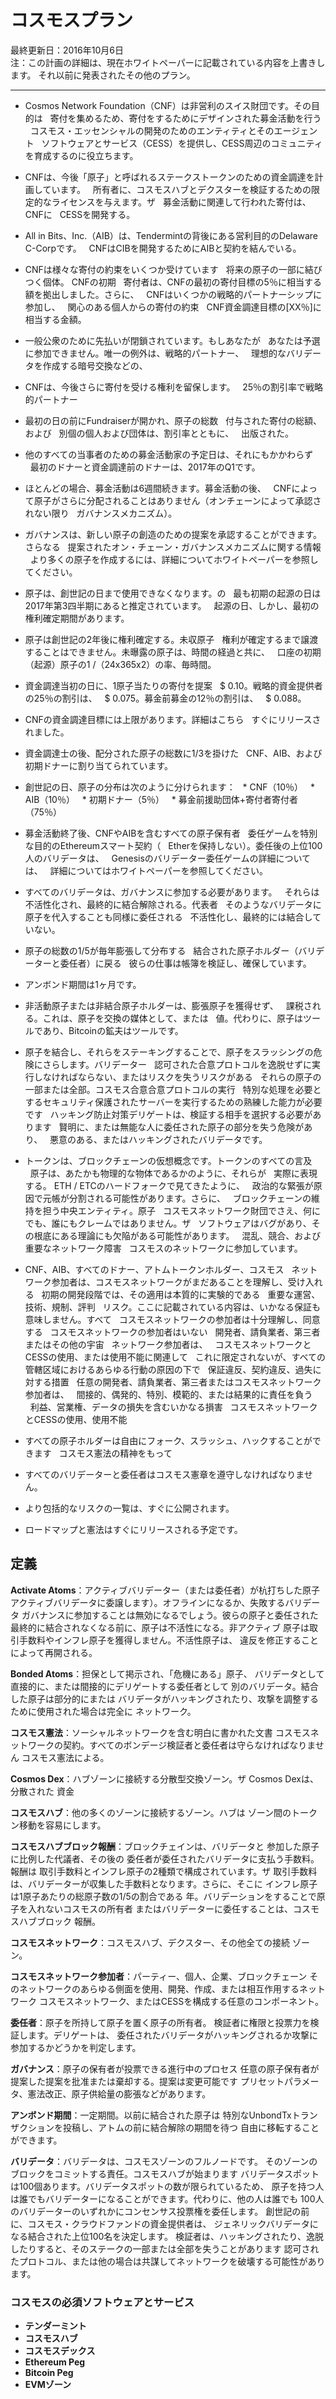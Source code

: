 # コスモスプラン

最終更新日：2016年10月6日<br/>
注：この計画の詳細は、現在ホワイトペーパーに記載されている内容を上書きします。
それ以前に発表されたその他のプラン。

<hr />

* Cosmos Network Foundation（CNF）は非営利のスイス財団です。その目的は
  寄付を集めるため、寄付をするためにデザインされた募金活動を行う
  コスモス・エッセンシャルの開発のためのエンティティとそのエージェント
  ソフトウェアとサービス（CESS）を提供し、CESS周辺のコミュニティを育成するのに役立ちます。

* CNFは、今後「原子」と呼ばれるステークストークンのための資金調達を計画しています。
  所有者に、コスモスハブとデクスターを検証するための限定的なライセンスを与えます。ザ
  募金活動に関連して行われた寄付は、CNFに
  CESSを開発する。

* All in Bits、Inc.（AIB）は、Tendermintの背後にある営利目的のDelaware C-Corpです。
  CNFはCIBを開発するためにAIBと契約を結んでいる。

* CNFは様々な寄付の約束をいくつか受けています
  将来の原子の一部に結びつく個体。 CNFの初期
  寄付者は、CNFの最初の寄付目標の5％に相当する額を拠出しました。さらに、
  CNFはいくつかの戦略的パートナーシップに参加し、
  関心のある個人からの寄付の約束
  CNF資金調達目標の[XX％]に相当する金額。

* 一般公衆のために先払いが閉鎖されています。もしあなたが
  あなたは予選に参加できません。唯一の例外は、戦略的パートナー、
  理想的なバリデータを作成する暗号交換などの、

* CNFは、今後さらに寄付を受ける権利を留保します。
  25％の割引率で戦略的パートナー

* 最初の日の前にFundraiserが開かれ、原子の総数
  付与された寄付の総額、および
  別個の個人および団体は、割引率とともに、
  出版された。

* 他のすべての当事者のための募金活動家の予定日は、それにもかかわらず
  最初のドナーと資金調達前のドナーは、2017年のQ1です。

* ほとんどの場合、募金活動は6週間続きます。募金活動の後、
  CNFによって原子がさらに分配されることはありません（オンチェーンによって承認されない限り
  ガバナンスメカニズム）。

* ガバナンスは、新しい原子の創造のための提案を承認することができます。さらなる
  提案されたオン・チェーン・ガバナンスメカニズムに関する情報
  より多くの原子を作成するには、詳細についてホワイトペーパーを参照してください。

* 原子は、創世記の日まで使用できなくなります。の
  最も初期の起源の日は2017年第3四半期にあると推定されています。
  起源の日、しかし、最初の権利確定期間があります。

* 原子は創世記の2年後に権利確定する。未収原子
  権利が確定するまで譲渡することはできません。未曝露の原子は、時間の経過と共に、
  口座の初期（起源）原子の1 /（24x365x2）の率、毎時間。

* 資金調達当初の日に、1原子当たりの寄付を提案
  $ 0.10。戦略的資金提供者の25％の割引は、
  $ 0.075。募金前募金の12％の割引は、
  $ 0.088。

* CNFの資金調達目標には上限があります。詳細はこちら
  すぐにリリースされました。

* 資金調達士の後、配分された原子の総数に1/3を掛けた
  CNF、AIB、および初期ドナーに割り当てられています。

* 創世記の日、原子の分布は次のように分けられます：
  * CNF（10％）
  * AIB（10％）
  * 初期ドナー（5％）
  * 募金前援助団体+寄付者寄付者（75％）

* 募金活動終了後、CNFやAIBを含むすべての原子保有者
  委任ゲームを特別な目的のEthereumスマート契約（
  Etherを保持しない）。委任後の上位100人のバリデータは、
  Genesisのバリデーター委任ゲームの詳細については、
  詳細についてはホワイトペーパーを参照してください。

* すべてのバリデータは、ガバナンスに参加する必要があります。
  それらは不活性化され、最終的に結合解除される。代表者
  そのようなバリデータに原子を代入することも同様に委任される
  不活性化し、最終的には結合していない。

* 原子の総数の1/5が毎年膨張して分布する
  結合された原子ホルダー（バリデーターと委任者）に戻る
  彼らの仕事は帳簿を検証し、確保しています。

* アンボンド期間は1ヶ月です。

* 非活動原子または非結合原子ホルダーは、膨張原子を獲得せず、
  課税される。これは、原子を交換の媒体として、または
  値。代わりに、原子はツールであり、Bitcoinの鉱夫はツールです。

* 原子を結合し、それらをステーキングすることで、原子をスラッシングの危険にさらします。バリデーター
  認可された合意プロトコルを逸脱せずに実行しなければならない、またはリスクを失うリスクがある
  それらの原子の一部または全部。コスモス合意合意プロトコルの実行
  特別な処理を必要とするセキュリティ保護されたサーバーを実行するための熟練した能力が必要です
  ハッキング防止対策デリゲートは、検証する相手を選択する必要があります
  賢明に、または無能な人に委任された原子の部分を失う危険があり、
  悪意のある、またはハッキングされたバリデータです。

* トークンは、ブロックチェーンの仮想概念です。トークンのすべての言及
  原子は、あたかも物理的な物体であるかのように、それらが
  実際に表現する。 ETH / ETCのハードフォークで見てきたように、
  政治的な緊張が原因で元帳が分割される可能性があります。さらに、
  ブロックチェーンの維持を担う中央エンティティ。原子
  コスモスネットワーク財団でさえ、何にでも、誰にもクレームではありません。ザ
  ソフトウェアはバグがあり、その根底にある理論にも欠陥がある可能性があります。
  混乱、競合、および重要なネットワーク障害
  コスモスのネットワークに参加しています。

* CNF、AIB、すべてのドナー、アトムトークンホルダー、コスモス
  ネットワーク参加者は、コスモスネットワークがまだあることを理解し、受け入れる
  初期の開発段階では、その適用は本質的に実験的である
  重要な運営、技術、規制、評判
  リスク。ここに記載されている内容は、いかなる保証も意味しません。すべて
  コスモスネットワークの参加者は十分理解し、同意する
  コスモスネットワークの参加者はいない
  開発者、請負業者、第三者またはその他の宇宙
  ネットワーク参加者は、
  コスモスネットワークとCESSの使用、または使用不能に関連して
  これに限定されないが、すべての管轄区域におけるあらゆる行動の原因の下で
  保証違反、契約違反、過失に対する措置
  任意の開発者、請負業者、第三者またはコスモスネットワーク参加者は、
  間接的、偶発的、特別、模範的、または結果的に責任を負う
  利益、営業権、データの損失を含むいかなる損害
  コスモスネットワークとCESSの使用、使用不能

* すべての原子ホルダーは自由にフォーク、スラッシュ、ハックすることができます
  コスモス憲法の精神をもって

* すべてのバリデーターと委任者はコスモス憲章を遵守しなければなりません。

* より包括的なリスクの一覧は、すぐに公開されます。

* ロードマップと憲法はすぐにリリースされる予定です。

## 定義

**Activate Atoms**：アクティブバリデーター（または委任者）が杭打ちした原子
アクティブバリデータに委譲します）。オフラインになるか、失敗するバリデータ
ガバナンスに参加することは無効になるでしょう。彼らの原子と委任された
最終的に結合されなくなる前に、原子は不活性になる。非アクティブ
原子は取引手数料やインフレ原子を獲得しません。不活性原子は、
違反を修正することによって再開される。

**Bonded Atoms**：担保として掲示され、「危機にある」原子、
バリデータとして直接的に、または間接的にデリゲートする委任者として
別のバリデータ。結合した原子は部分的にまたは
バリデータがハッキングされたり、攻撃を調整するために使用された場合は完全に
ネットワーク。

**コスモス憲法**：ソーシャルネットワークを含む明白に書かれた文書
コスモスネットワークの契約。すべてのボンデージ検証者と委任者は守らなければなりません
コスモス憲法による。

**Cosmos Dex**：ハブゾーンに接続する分散型交換ゾーン。ザ
Cosmos Dexは、分散された
資金

**コスモスハブ**：他の多くのゾーンに接続するゾーン。ハブは
ゾーン間のトークン移動を容易にします。

**コスモスハブブロック報酬**：ブロックチェインは、バリデータと
参加した原子に比例した代議者、その後の
委任者が委任されたバリデータに支払う手数料。報酬は
取引手数料とインフレ原子の2種類で構成されています。ザ
取引手数料は、バリデーターが収集した手数料となります。さらに、そこに
インフレ原子は1原子あたりの総原子数の1/5の割合である
年。バリデーションをすることで原子を入れないコスモスの所有者
またはバリデーターに委任することは、コスモスハブブロック
報酬。

**コスモスネットワーク**：コスモスハブ、デクスター、その他全ての接続
ゾーン。

**コスモスネットワーク参加者**：パーティー、個人、企業、ブロックチェーン
そのネットワークのあらゆる側面を使用、開発、作成、または相互作用するネットワーク
コスモスネットワーク、またはCESSを構成する任意のコンポーネント。

**委任者**：原子を所持して原子を置く原子の所有者。
検証者に権限と投票力を検証します。デリゲートは、
委任されたバリデータがハッキングされるか攻撃に参加するかどうかを判定します。

**ガバナンス**：原子の保有者が投票できる進行中のプロセス
任意の原子保有者が提案した提案を批准または棄却する。提案は変更可能です
プリセットパラメータ、憲法改正、原子供給量の膨張などがあります。

**アンボンド期間**：一定期間。以前に結合された原子は
特別なUnbondTxトランザクションを投稿し、アトムの前に結合解除の期間を待つ
自由に移転することができます。

**バリデータ**：バリデータは、コスモスゾーンのフルノードです。
そのゾーンのブロックをコミットする責任。コスモスハブが始まります
バリデータスポットは100個あります。バリデータスポットの数が限られているため、
原子を持つ人は誰でもバリデーターになることができます。代わりに、他の人は誰でも
100人のバリデーターのいずれかにコンセンサス投票権を委任します。
創世記の前に、コスモス・クラウドファンドの資金提供者は、
ジェネリックバリデータになる結合された上位100名を決定します。
検証者は、ハッキングされたり、逸脱したりすると、そのステークの一部または全部を失うことがあります
認可されたプロトコル、または他の場合は共謀してネットワークを破壊する可能性があります。

### コスモスの必須ソフトウェアとサービス

* **テンダーミント**
* **コスモスハブ**
* **コスモスデックス**
* **Ethereum Peg**
* **Bitcoin Peg**
* **EVMゾーン**
